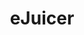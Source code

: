 ---
layout: pid
title: eJuicer
owner: InventureElectronics
license: MIT
site: http://www.inventuredesign.com/
source: https://github.com/InventureElectronics/usbtoserial
---